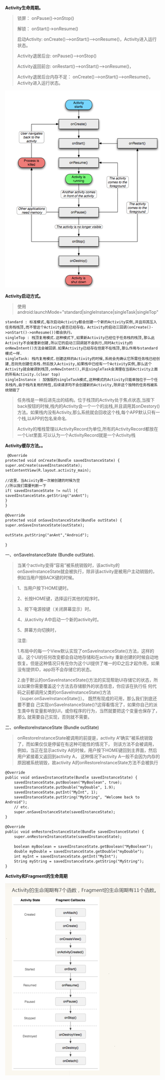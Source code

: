 

**Activity生命周期。**
   
> 锁屏：                    onPause()->onStop()
>
> 解锁：                    onStart()->onResume()
> 
> 启动Activity:             onCreate()—>onStart()—>onResume()，Activity进入运行状态。
>
> Activity退居后台:          onPause()—>onStop()
>
> Activity返回前台:          onRestart()—>onStart()—>onResume()，
>
> Activity退居后台内存不足：   onCreate()—>onStart()—>onResume()，Activity进入运行状态。


  ![](images/.Android基础知识_images/b646144f.png)
  
**Activity启动方式。**

> 使用android:launchMode="standard|singleInstance|singleTask|singleTop"

    standard : 标准模式,每次启动Activity都会创建一个新的Activity实例,并且将其压入任务栈栈顶,而不管这个Activity是否已经存在。Activity的启动三回调(onCreate()->onStart()->onResume())都会执行。
    singleTop : 栈顶复用模式.这种模式下,如果新Activity已经位于任务栈的栈顶,那么此Activity不会被重新创建,所以它的启动三回调就不会执行,同时Activity的onNewIntent()方法会被回调.如果Activity已经存在但是不在栈顶,那么作用与standard模式一样.
    singleTask: 栈内复用模式.创建这样的Activity的时候,系统会先确认它所需任务栈已经创建,否则先创建任务栈.然后放入Activity,如果栈中已经有一个Activity实例,那么这个Activity就会被调到栈顶,onNewIntent(),并且singleTask会清理在当前Activity上面的所有Activity.(clear top)
    singleInstance : 加强版的singleTask模式,这种模式的Activity只能单独位于一个任务栈内,由于栈内复用的特性,后续请求均不会创建新的Activity,除非这个独特的任务栈被系统销毁了		



> 任务栈是一种后进先出的结构。位于栈顶的Activity处于焦点状态,当按下back按钮的时候,栈内的Activity会一个一个的出栈,并且调用其onDestory()方法。如果栈内没有Activity,那么系统就会回收这个栈,每个APP默认只有一个栈,以APP的包名来命名.
> 
> Activity的堆栈管理以ActivityRecord为单位,所有的ActivityRecord都放在一个List里面.可以认为一个ActivityRecord就是一个Activity栈				

**Activity缓存方法。。**

     @Override
    protected void onCreate(Bundle savedInstanceState) {
    super.onCreate(savedInstanceState);
    setContentView(R.layout.activity_main);
    
    //这里，当Acivity第一次被创建的时候为空
    //所以我们需要判断一下
    if( savedInstanceState != null ){
    savedInstanceState.getString("anAnt");
    }
    }
    
    @Override
    protected void onSaveInstanceState(Bundle outState) {
    super.onSaveInstanceState(outState);
    
    outState.putString("anAnt","Android");
    
    }



 一、onSaveInstanceState (Bundle outState).
> 
> 当某个activity变得“容易”被系统销毁时，该activity的onSaveInstanceState就会被执行，除非该activity是被用户主动销毁的，例如当用户按BACK键的时候。

> 1、当用户按下HOME键时。
> 
> 2、长按HOME键，选择运行其他的程序时。
> 
> 3、按下电源按键（关闭屏幕显示）时。
> 
> 4、从activity A中启动一个新的activity时。
> 
> 5、屏幕方向切换时，
> 
> 注意:
> 
> 1.布局中的每一个View默认实现了onSaveInstanceState()方法，这样的话，这个UI的任何改变都会自动地存储和在activity
> 重新创建的时候自动地恢复。但是这种情况只有在你为这个UI提供了唯一的ID之后才起作用，如果没有提供ID，app将不会存储它的状态。
> 
> 2.由于默认的onSaveInstanceState()方法的实现帮助UI存储它的状态，所以如果你需要覆盖这个方法去存储额外的状态信息，你应该在执行任
> 何代码之前都调用父类的onSaveInstanceState()方法（super.onSaveInstanceState()）。 既然有现成的可用，那么我们到底还要不要自
> 己实现onSaveInstanceState()?这得看情况了，如果你自己的派生类中有变量影响到UI，或你程序的行为，当然就要把这个变量也保存了，那么
> 就需要自己实现，否则就不需要。


二、onRestoreInstanceState (Bundle outState)

> onRestoreInstanceState被调用的前提是，activity A“确实”被系统销毁了，而如果仅仅是停留在有这种可能性的情况下，
> 则该方法不会被调用，例如，当正在显示activity A的时候，用户按下HOME键回到主界面，然后用户紧接着又返回到activity A，
> 这种情况下activity A一般不会因为内存的原因被系统销毁，故activity A的onRestoreInstanceState方法不会被执行

    @Override
    public void onSaveInstanceState(Bundle savedInstanceState) {
	    savedInstanceState.putBoolean("MyBoolean", true);
	    savedInstanceState.putDouble("myDouble", 1.9);
	    savedInstanceState.putInt("MyInt", 1);
	    savedInstanceState.putString("MyString", "Welcome back to Android");
	    // etc.
	    super.onSaveInstanceState(savedInstanceState);
    }
    
    @Override
    public void onRestoreInstanceState(Bundle savedInstanceState) {
	    super.onRestoreInstanceState(savedInstanceState);
	    
	    boolean myBoolean = savedInstanceState.getBoolean("MyBoolean");
	    double myDouble = savedInstanceState.getDouble("myDouble");
	    int myInt = savedInstanceState.getInt("MyInt");
	    String myString = savedInstanceState.getString("MyString");
    }

**Activity和Fragment的生命周期**

![](images/.Android基础知识_images/63e90972.png)
